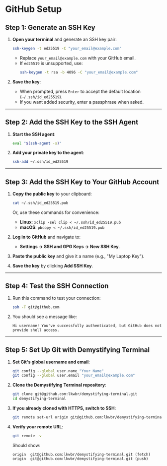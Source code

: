 # GitHub Setup

## Step 1: Generate an SSH Key

1. **Open your terminal** and generate an SSH key pair:
   ```bash
   ssh-keygen -t ed25519 -C "your_email@example.com"
   ```
   - Replace `your_email@example.com` with your GitHub email.
   - If `ed25519` is unsupported, use:
     ```bash
     ssh-keygen -t rsa -b 4096 -C "your_email@example.com"
     ```

2. **Save the key**:
   - When prompted, press `Enter` to accept the default location (`~/.ssh/id_ed25519`).
   - If you want added security, enter a passphrase when asked.

---

## Step 2: Add the SSH Key to the SSH Agent

1. **Start the SSH agent**:
   ```bash
   eval "$(ssh-agent -s)"
   ```

2. **Add your private key to the agent**:
   ```bash
   ssh-add ~/.ssh/id_ed25519
   ```

---

## Step 3: Add the SSH Key to Your GitHub Account

1. **Copy the public key** to your clipboard:
   ```bash
   cat ~/.ssh/id_ed25519.pub
   ```
   Or, use these commands for convenience:
   - **Linux**: `xclip -sel clip < ~/.ssh/id_ed25519.pub`
   - **macOS**: `pbcopy < ~/.ssh/id_ed25519.pub`

2. **Log in to GitHub** and navigate to:
   - **Settings → SSH and GPG Keys → New SSH Key**.

3. **Paste the public key** and give it a name (e.g., "My Laptop Key").

4. **Save the key** by clicking **Add SSH Key**.

---

## Step 4: Test the SSH Connection

1. Run this command to test your connection:
   ```bash
   ssh -T git@github.com
   ```
2. You should see a message like:
   ```
   Hi username! You've successfully authenticated, but GitHub does not provide shell access.
   ```

---

## Step 5: Set Up Git with Demystifying Terminal

1. **Set Git's global username and email**:
   ```bash
   git config --global user.name "Your Name"
   git config --global user.email "your_email@example.com"
   ```

2. **Clone the Demystifying Terminal repository**:
   ```bash
   git clone git@github.com:lkwbr/demystifying-terminal.git
   cd demystifying-terminal
   ```

3. **If you already cloned with HTTPS, switch to SSH**:
   ```bash
   git remote set-url origin git@github.com:lkwbr/demystifying-terminal.git
   ```

4. **Verify your remote URL**:
   ```bash
   git remote -v
   ```
   Should show:
   ```
   origin  git@github.com:lkwbr/demystifying-terminal.git (fetch)
   origin  git@github.com:lkwbr/demystifying-terminal.git (push)
   ```